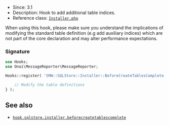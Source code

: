 * Since: 3.1
* Description: Hook to add additional table indices.
* Reference class: [`Installer.php`][Installer.php]

When using this hook, please make sure you understand the implications of modifying the standard table definition (e.g add auxiliary indices) which are not part of the core declaration and may alter performance expectations.

### Signature

```php
use Hooks;
use Onoi\MessageReporter\MessageReporter;

Hooks::register( 'SMW::SQLStore::Installer::BeforeCreateTablesComplete', function( array $tables, $messageReporter ) {

	// Modify the table definitions
} );
```

## See also

- [`hook.sqlstore.installer.beforecreatetablescomplete`](https://github.com/SemanticMediaWiki/SemanticMediaWiki/blob/master/docs/examples/hook.sqlstore.installer.beforecreatetablescomplete.md)

[Installer.php]:https://github.com/SemanticMediaWiki/SemanticMediaWiki/blob/master/src/SQLStore/Installer.php